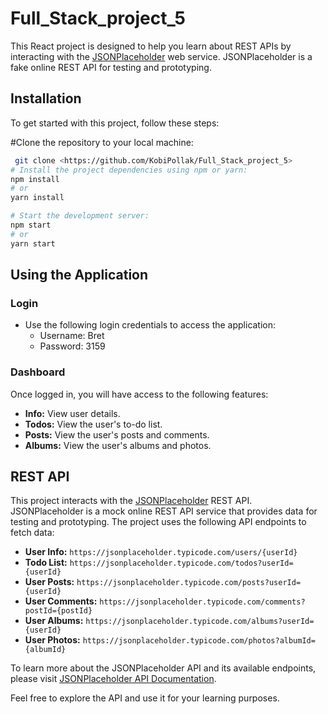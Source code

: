 # Full_Stack_project_5

This React project is designed to help you learn about REST APIs by interacting with the [JSONPlaceholder](https://jsonplaceholder.typicode.com/) web service. JSONPlaceholder is a fake online REST API for testing and prototyping.

## Installation

To get started with this project, follow these steps:

#Clone the repository to your local machine:

  ```bash
   git clone <https://github.com/KobiPollak/Full_Stack_project_5>
# Install the project dependencies using npm or yarn:
npm install
# or
yarn install

# Start the development server:
npm start
# or
yarn start
```
## Using the Application

### Login

- Use the following login credentials to access the application:
  - Username: Bret
  - Password: 3159

### Dashboard

Once logged in, you will have access to the following features:

- **Info:** View user details.
- **Todos:** View the user's to-do list.
- **Posts:** View the user's posts and comments.
- **Albums:** View the user's albums and photos.

## REST API

This project interacts with the [JSONPlaceholder](https://jsonplaceholder.typicode.com/) REST API. JSONPlaceholder is a mock online REST API service that provides data for testing and prototyping. The project uses the following API endpoints to fetch data:

- **User Info:** `https://jsonplaceholder.typicode.com/users/{userId}`
- **Todo List:** `https://jsonplaceholder.typicode.com/todos?userId={userId}`
- **User Posts:** `https://jsonplaceholder.typicode.com/posts?userId={userId}`
- **User Comments:** `https://jsonplaceholder.typicode.com/comments?postId={postId}`
- **User Albums:** `https://jsonplaceholder.typicode.com/albums?userId={userId}`
- **User Photos:** `https://jsonplaceholder.typicode.com/photos?albumId={albumId}`

To learn more about the JSONPlaceholder API and its available endpoints, please visit [JSONPlaceholder API Documentation](https://jsonplaceholder.typicode.com/guide).

Feel free to explore the API and use it for your learning purposes.
